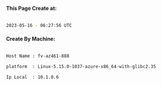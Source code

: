 
   
#### This Page Create at:

```bash

2023-05-16 - 06:27:56 UTC

```

#### Create By Machine:

```bash

Host Name : fv-az461-888

platform  : Linux-5.15.0-1037-azure-x86_64-with-glibc2.35

Ip Local  : 10.1.0.6

```

